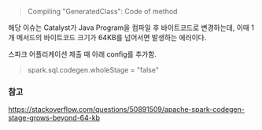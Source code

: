 > Compiling "GeneratedClass": Code of method

해당 이슈는 Catalyst가 Java Program을 컴파일 후 바이트코드로 변경하는데, 이때 1개 메서드의 바이트코드 크기가 64KB를 넘어서면 발생하는 에러이다.

스파크 어플리케이션 제출 때 아래 config를 추가함.

> spark.sql.codegen.wholeStage = "false"



### 참고

https://stackoverflow.com/questions/50891509/apache-spark-codegen-stage-grows-beyond-64-kb